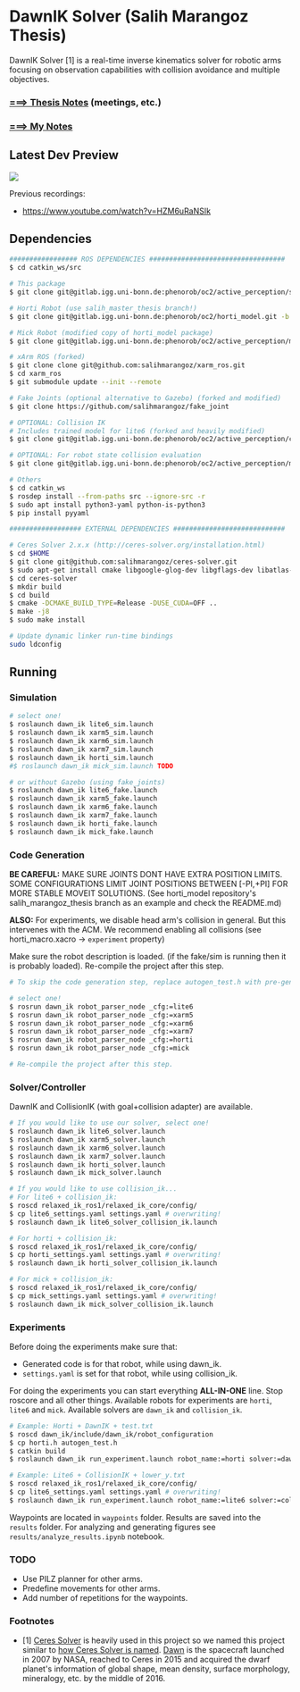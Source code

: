 # DawnIK Solver (Salih Marangoz Thesis)

DawnIK Solver [1]  is a real-time inverse kinematics solver for robotic arms focusing on observation capabilities with collision avoidance and multiple objectives.

### [===> Thesis Notes](thesis/THESIS_NOTES.md) (meetings, etc.)

### [===> My Notes](thesis/MY_NOTES.md)

## Latest Dev Preview

[![](https://img.youtube.com/vi/2WPIzhGtnZw/0.jpg)](https://www.youtube.com/watch?v=2WPIzhGtnZw)

Previous recordings:
- https://www.youtube.com/watch?v=HZM6uRaNSIk

## Dependencies

```bash
################# ROS DEPENDENCIES ##################################
$ cd catkin_ws/src

# This package
$ git clone git@gitlab.igg.uni-bonn.de:phenorob/oc2/active_perception/salih_marangoz_thesis.git

# Horti Robot (use salih_master_thesis branch!)
$ git clone git@gitlab.igg.uni-bonn.de:phenorob/oc2/horti_model.git -b salih_master_thesis

# Mick Robot (modified copy of horti_model package)
$ git clone git@gitlab.igg.uni-bonn.de:phenorob/oc2/active_perception/mick_model.git

# xArm ROS (forked)
$ git clone clone git@github.com:salihmarangoz/xarm_ros.git
$ cd xarm_ros
$ git submodule update --init --remote

# Fake Joints (optional alternative to Gazebo) (forked and modified)
$ git clone https://github.com/salihmarangoz/fake_joint

# OPTIONAL: Collision IK
# Includes trained model for lite6 (forked and heavily modified)
$ git clone git@gitlab.igg.uni-bonn.de:phenorob/oc2/active_perception/collision_ik.git

# OPTIONAL: For robot state collision evaluation
$ git clone git@gitlab.igg.uni-bonn.de:phenorob/oc2/active_perception/moveit_collision_check.git

# Others
$ cd catkin_ws
$ rosdep install --from-paths src --ignore-src -r
$ sudo apt install python3-yaml python-is-python3
$ pip install pyyaml

################## EXTERNAL DEPENDENCIES ############################

# Ceres Solver 2.x.x (http://ceres-solver.org/installation.html)
$ cd $HOME
$ git clone git@github.com:salihmarangoz/ceres-solver.git
$ sudo apt-get install cmake libgoogle-glog-dev libgflags-dev libatlas-base-dev libeigen3-dev libsuitesparse-dev
$ cd ceres-solver
$ mkdir build
$ cd build
$ cmake -DCMAKE_BUILD_TYPE=Release -DUSE_CUDA=OFF ..
$ make -j8
$ sudo make install

# Update dynamic linker run-time bindings
sudo ldconfig
```

## Running

### Simulation

```bash
# select one!
$ roslaunch dawn_ik lite6_sim.launch
$ roslaunch dawn_ik xarm5_sim.launch
$ roslaunch dawn_ik xarm6_sim.launch
$ roslaunch dawn_ik xarm7_sim.launch
$ roslaunch dawn_ik horti_sim.launch
#$ roslaunch dawn_ik mick_sim.launch TODO

# or without Gazebo (using fake_joints)
$ roslaunch dawn_ik lite6_fake.launch
$ roslaunch dawn_ik xarm5_fake.launch
$ roslaunch dawn_ik xarm6_fake.launch
$ roslaunch dawn_ik xarm7_fake.launch
$ roslaunch dawn_ik horti_fake.launch
$ roslaunch dawn_ik mick_fake.launch
```

### Code Generation

**BE CAREFUL:** MAKE SURE JOINTS DONT HAVE EXTRA POSITION LIMITS. SOME CONFIGURATIONS LIMIT JOINT POSITIONS BETWEEN [-PI,+PI] FOR MORE STABLE MOVEIT SOLUTIONS. (See horti_model repository's salih_marangoz_thesis branch as an example and check the README.md)

**ALSO:** For experiments, we disable head arm's collision in general. But this intervenes with the ACM. We recommend enabling all collisions (see horti_macro.xacro -> `experiment` property)

Make sure the robot description is loaded. (if the fake/sim is running then it is probably loaded). Re-compile the project after this step. 

```bash
# To skip the code generation step, replace autogen_test.h with pre-generated headers (lite6.h, horti.h, etc.)

# select one!
$ rosrun dawn_ik robot_parser_node _cfg:=lite6
$ rosrun dawn_ik robot_parser_node _cfg:=xarm5
$ rosrun dawn_ik robot_parser_node _cfg:=xarm6
$ rosrun dawn_ik robot_parser_node _cfg:=xarm7
$ rosrun dawn_ik robot_parser_node _cfg:=horti
$ rosrun dawn_ik robot_parser_node _cfg:=mick

# Re-compile the project after this step. 
```

### Solver/Controller

DawnIK and CollisionIK (with goal+collision adapter) are available.

```bash
# If you would like to use our solver, select one!
$ roslaunch dawn_ik lite6_solver.launch
$ roslaunch dawn_ik xarm5_solver.launch
$ roslaunch dawn_ik xarm6_solver.launch
$ roslaunch dawn_ik xarm7_solver.launch
$ roslaunch dawn_ik horti_solver.launch
$ roslaunch dawn_ik mick_solver.launch

# If you would like to use collision_ik...
# For lite6 + collision_ik:
$ roscd relaxed_ik_ros1/relaxed_ik_core/config/
$ cp lite6_settings.yaml settings.yaml # overwriting!
$ roslaunch dawn_ik lite6_solver_collision_ik.launch

# For horti + collision_ik:
$ roscd relaxed_ik_ros1/relaxed_ik_core/config/
$ cp horti_settings.yaml settings.yaml # overwriting!
$ roslaunch dawn_ik horti_solver_collision_ik.launch

# For mick + collision_ik:
$ roscd relaxed_ik_ros1/relaxed_ik_core/config/
$ cp mick_settings.yaml settings.yaml # overwriting!
$ roslaunch dawn_ik mick_solver_collision_ik.launch
```

### Experiments

Before doing the experiments make sure that:

- Generated code is for that robot, while using dawn_ik.
- `settings.yaml` is set for that robot, while using collision_ik.

For doing the experiments you can start everything **ALL-IN-ONE** line. Stop roscore and all other things. Available robots for experiments are `horti`, `lite6` and `mick`. Available solvers are `dawn_ik` and `collision_ik`.

```bash
# Example: Horti + DawnIK + test.txt
$ roscd dawn_ik/include/dawn_ik/robot_configuration
$ cp horti.h autogen_test.h
$ catkin build
$ roslaunch dawn_ik run_experiment.launch robot_name:=horti solver:=dawn_ik waypoints_file:=test endpoint_frame:=head_link_eef

# Example: Lite6 + CollisionIK + lower_y.txt
$ roscd relaxed_ik_ros1/relaxed_ik_core/config/
$ cp lite6_settings.yaml settings.yaml # overwriting!
$ roslaunch dawn_ik run_experiment.launch robot_name:=lite6 solver:=collision_ik waypoints_file:=lower_y endpoint_frame:=link_eef
```

Waypoints are located in `waypoints` folder. Results are saved into the `results` folder. For analyzing and generating figures see `results/analyze_results.ipynb` notebook.

### TODO

- Use PILZ planner for other arms.
- Predefine movements for other arms.
- Add number of repetitions for the waypoints.

### Footnotes

- [1] [Ceres Solver](http://ceres-solver.org/) is heavily used in this project so we named this project similar to [how Ceres Solver is named](http://ceres-solver.org/#f1). [Dawn](https://solarsystem.nasa.gov/missions/dawn/overview/) is the spacecraft launched in 2007 by NASA, reached to Ceres in 2015 and acquired the dwarf planet's information of global shape, mean density, surface morphology, mineralogy, etc. by the middle of 2016. 

